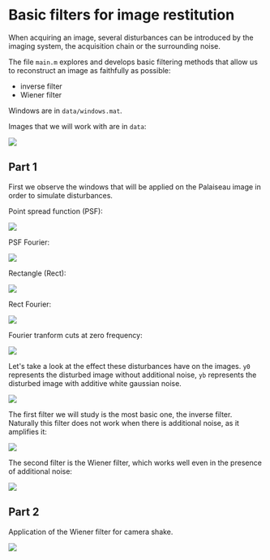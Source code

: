 # Basic filters for image restitution

When acquiring an image, several disturbances can be introduced by the imaging system, the acquisition chain or the surrounding noise. 

The file `main.m` explores and develops basic filtering methods that allow us to reconstruct an image as faithfully as possible:
- inverse filter
- Wiener filter

Windows are in `data/windows.mat`.

Images that we will work with are in `data`:

![](images/images.jpg)


## Part 1

First we observe the windows that will be applied on the Palaiseau image in order to simulate disturbances.

Point spread function (PSF):

![](images/psf.jpg)

PSF Fourier:

![](images/fft_rect.jpg)

Rectangle (Rect):

![](images/rect.jpg)

Rect Fourier:

![](images/fft_rect.jpg)

Fourier tranform cuts at zero frequency:

![](images/ft_cuts.jpg)


Let's take a look at the effect these disturbances have on the images. `y0` represents the disturbed image without additional noise, `yb` represents the disturbed image with additive white gaussian noise.

![](images/disturbances.jpg)


The first filter we will study is the most basic one, the inverse filter. Naturally this filter does not work when there is additional noise, as it amplifies it:

![](images/inverse_filter.jpg)


The second filter is the Wiener filter, which works well even in the presence of additional noise:

![](images/wiener_filter.jpg)


## Part 2

Application of the Wiener filter for camera shake.

![](images/camera_shake.jpg)